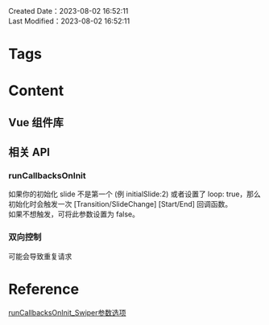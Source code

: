 Created Date：2023-08-02 16:52:11  
Last Modified：2023-08-02 16:52:11

# Tags

# Content

## Vue 组件库

## 相关 API

### runCallbacksOnInit

如果你的初始化 slide 不是第一个 (例 initialSlide:2) 或者设置了 loop: true，那么初始化时会触发一次 [Transition/SlideChange] [Start/End] 回调函数。  
如果不想触发，可将此参数设置为 false。

### 双向控制

可能会导致重复请求

# Reference

[runCallbacksOnInit_Swiper参数选项](https://www.swiper.com.cn/api/parameters/220.html)
